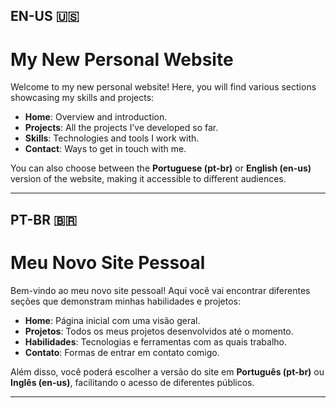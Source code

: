 ## EN-US 🇺🇸

# My New Personal Website

Welcome to my new personal website! Here, you will find various sections showcasing my skills and projects:

- **Home**: Overview and introduction.
- **Projects**: All the projects I’ve developed so far.
- **Skills**: Technologies and tools I work with.
- **Contact**: Ways to get in touch with me.

You can also choose between the **Portuguese (pt-br)** or **English (en-us)** version of the website, making it accessible to different audiences.

---

## PT-BR 🇧🇷

# Meu Novo Site Pessoal

Bem-vindo ao meu novo site pessoal! Aqui você vai encontrar diferentes seções que demonstram minhas habilidades e projetos:

- **Home**: Página inicial com uma visão geral.
- **Projetos**: Todos os meus projetos desenvolvidos até o momento.
- **Habilidades**: Tecnologias e ferramentas com as quais trabalho.
- **Contato**: Formas de entrar em contato comigo.

Além disso, você poderá escolher a versão do site em **Português (pt-br)** ou **Inglês (en-us)**, facilitando o acesso de diferentes públicos.

---
